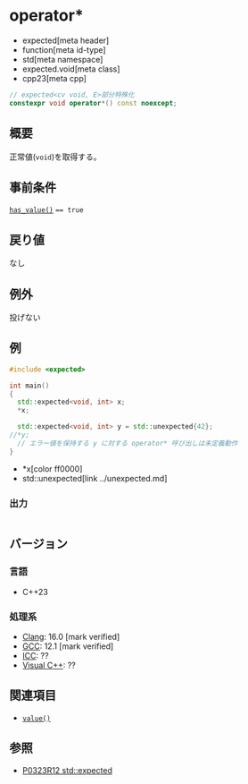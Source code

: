 # operator*
* expected[meta header]
* function[meta id-type]
* std[meta namespace]
* expected.void[meta class]
* cpp23[meta cpp]

```cpp
// expected<cv void, E>部分特殊化
constexpr void operator*() const noexcept;
```

## 概要
正常値(`void`)を取得する。


## 事前条件
[`has_value()`](has_value.md) `== true`


## 戻り値
なし


## 例外
投げない


## 例
```cpp example
#include <expected>

int main()
{
  std::expected<void, int> x;
  *x;

  std::expected<void, int> y = std::unexpected{42};
//*y;
  // エラー値を保持する y に対する operator* 呼び出しは未定義動作
}
```
* *x[color ff0000]
* std::unexpected[link ../unexpected.md]

### 出力
```
```


## バージョン
### 言語
- C++23

### 処理系
- [Clang](/implementation.md#clang): 16.0 [mark verified]
- [GCC](/implementation.md#gcc): 12.1 [mark verified]
- [ICC](/implementation.md#icc): ??
- [Visual C++](/implementation.md#visual_cpp): ??


## 関連項目
- [`value()`](value.md)


## 参照
- [P0323R12 std::expected](https://www.open-std.org/jtc1/sc22/wg21/docs/papers/2022/p0323r12.html)
